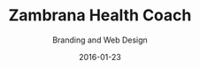 ---
title: Zambrana Health Coach
subtitle: Branding and Web Design
layout: default
modal-id: 1
date: 2016-01-23
img: zambrana-health-coach.png
thumbnail: zambrana-health-coach-preview.png
alt: showcase of work made for Andrea Zambrana Health Coach
thumb-alt: thumbnail preview img, click to open modal window with example of work done for Andrea Zambrana Health Coach
project-date: June 2015
client: Zambrana Health Coach
website: http://www.zambranahealthcoach.com/hsf-programas/
category: Graphic Design, Web Design
description: Andrea Zambrana is a health coach who specializes in helping women achieve healthier lives. This project consisted on designing three e-books and their respective online selling pages complete with web graphics. Each e-books had edited images and illustrated exercise routines. The sale pages were designed in WordPress.</p><p>
                                For more information on these e-books you can visit Zambrana Health Coach's <a href="http://www.zambranahealthcoach.com/" target="_blank">website</a> or each of <a href="http://andreazambrana.com/rutinasgym/" target="_blank">Gym</a>, <a href="http://andreazambrana.com/rutinascasa-2/" target="_blank">Home</a> or <a href="http://andreazambrana.com/hiit/" target="_blank">HIIT</a> exercise e-books webpages.


---